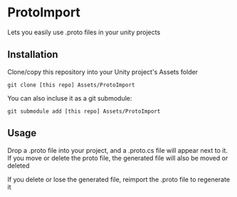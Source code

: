 # ProtoImport

Lets you easily use .proto files in your unity projects

## Installation

Clone/copy this repository into your Unity project's Assets folder

~~~~
git clone [this repo] Assets/ProtoImport
~~~~

You can also incluse it as a git submodule:
~~~~
git submodule add [this repo] Assets/ProtoImport
~~~~

## Usage

Drop a .proto file into your project, and a .proto.cs file will appear next to it. If you move or delete the proto file, the generated file will also be moved or deleted

If you delete or lose the generated file, reimport the .proto file to regenerate it
